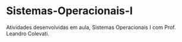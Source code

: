# Sistemas-Operacionais-I
Atividades desenvolvidas em aula, Sistemas Operacionais I com Prof. Leandro Colevati.

